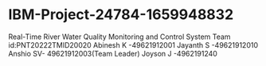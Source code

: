 # IBM-Project-24784-1659948832
Real-Time River Water Quality Monitoring and Control System
Team id:PNT20222TMID20020
Abinesh K -49621912001 
Jayanth S -49621912010
Anshio SV- 49621912003(Team Leader)
Joyson J -4962191240

